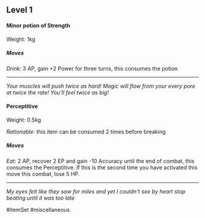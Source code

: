 ## Level 1

#### Minor potion of Strength

Weight: 1kg
##### Moves

*Drink:* 3 AP, gain +2 Power for three turns, this consumes the potion

---
*Your muscles will push twice as hard! Magic will flow from your every pore at twice the rate! You'll feel twice as big!*

#### Perceptitive

Weight: 0.5kg

*Rationable:* this item can be consumed 2 times before breaking
##### Moves

*Eat:* 2 AP, recover 2 EP and gain -10 Accuracy until the end of combat, this consumes the Perceptitive. If this is the second time you have activated this move this combat, lose 5 HP.

---
*My eyes felt like they saw for miles and yet I couldn't see by heart stop beating until it was too late*

#itemSet #miscellaneous